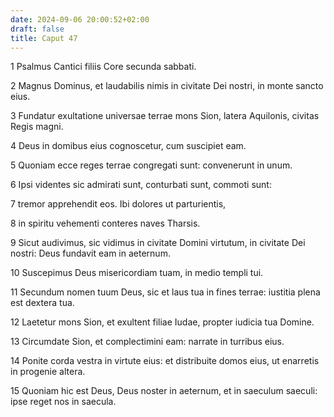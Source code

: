 ```yaml
---
date: 2024-09-06 20:00:52+02:00
draft: false
title: Caput 47
---
```





1 Psalmus Cantici filiis Core secunda sabbati.

2 Magnus Dominus, et laudabilis nimis in civitate Dei nostri, in monte sancto eius.

3 Fundatur exultatione universae terrae mons Sion, latera Aquilonis, civitas Regis magni.

4 Deus in domibus eius cognoscetur, cum suscipiet eam.

5 Quoniam ecce reges terrae congregati sunt: convenerunt in unum.

6 Ipsi videntes sic admirati sunt, conturbati sunt, commoti sunt:

7 tremor apprehendit eos. Ibi dolores ut parturientis,

8 in spiritu vehementi conteres naves Tharsis.

9 Sicut audivimus, sic vidimus in civitate Domini virtutum, in civitate Dei nostri: Deus fundavit eam in aeternum.

10 Suscepimus Deus misericordiam tuam, in medio templi tui.

11 Secundum nomen tuum Deus, sic et laus tua in fines terrae: iustitia plena est dextera tua.

12 Laetetur mons Sion, et exultent filiae Iudae, propter iudicia tua Domine.

13 Circumdate Sion, et complectimini eam: narrate in turribus eius.

14 Ponite corda vestra in virtute eius: et distribuite domos eius, ut enarretis in progenie altera.

15 Quoniam hic est Deus, Deus noster in aeternum, et in saeculum saeculi: ipse reget nos in saecula.

